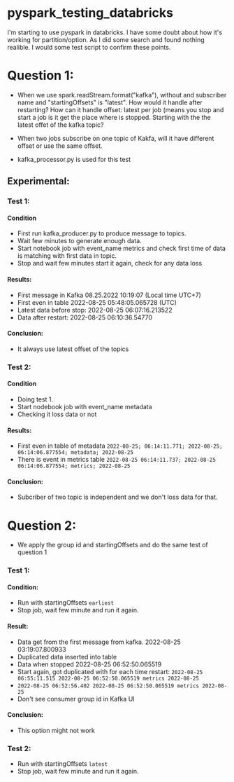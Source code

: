 # pyspark_testing_databricks 

I'm starting to use pyspark in databricks. I have some doubt about how it's working for partition/option. As I did some search and found nothing realible. I would some test script to confirm these points.

# Question 1:
- When we use spark.readStream.format("kafka"), without and subscriber name and "startingOffsets" is "latest". How would it handle after restarting? How can it handle offset: latest per job (means you stop and start a job is it get the place where is stopped. Starting with the the latest offet of the kafka topic?

- When two jobs subscribe on one topic of Kakfa, will it have different offset or use the same offset.
- kafka_processor.py is used for this test

## Experimental:


### Test 1:

#### Condition

- First run kafka_producer.py to produce message to topics.
- Wait few minutes to generate enough data.
- Start notebook job with event_name metrics and check first time of data is matching with first data in topic.
- Stop and wait few minutes start it again, check for any data loss


#### Results:

- First message in Kafka 08.25.2022 10:19:07 (Local time UTC+7)
- First even in table 2022-08-25 05:48:05.065728 (UTC)
- Latest data before stop: 2022-08-25 06:07:16.213522
- Data after restart: 2022-08-25 06:10:36.54770


#### Conclusion:

- It always use latest offset of the topics


### Test 2:

#### Condition

- Doing test 1.
- Start nodebook job with event_name metadata 
- Checking it loss data or not


#### Results:

- First even in table of metadata `2022-08-25; 06:14:11.771; 2022-08-25; 06:14:06.877554; metadata; 2022-08-25`
- There is event in metrics table `2022-08-25 06:14:11.737; 2022-08-25 06:14:06.877554; metrics; 2022-08-25`

#### Conclusion:

- Subcriber of two topic is independent and we don't loss data for that.


# Question 2:

- We apply the group id and startingOffsets and do the same test of question 1

### Test 1:

#### Condition:

- Run with startingOffsets `earliest`
- Stop job, wait few minute and run it again.

#### Result:

- Data get from the first message from kafka. 2022-08-25 03:19:07.800933
- Duplicated data inserted into table
- Data when stopped 2022-08-25 06:52:50.065519 
- Start again, got duplicated with for each time restart: `2022-08-25 06:55:11.515 2022-08-25 06:52:50.065519 metrics 2022-08-25`
- `2022-08-25 06:52:56.402 2022-08-25 06:52:50.065519 metrics 2022-08-25`
- Don't see consumer group id in Kafka UI

#### Conclusion:

- This option might not work

### Test 2:
- Run with startingOffsets `latest`
- Stop job, wait few minute and run it again.
